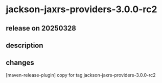 # jackson-jaxrs-providers-3.0.0-rc2

## release on 20250328

## description

## changes

[maven-release-plugin] copy for tag jackson-jaxrs-providers-3.0.0-rc2


